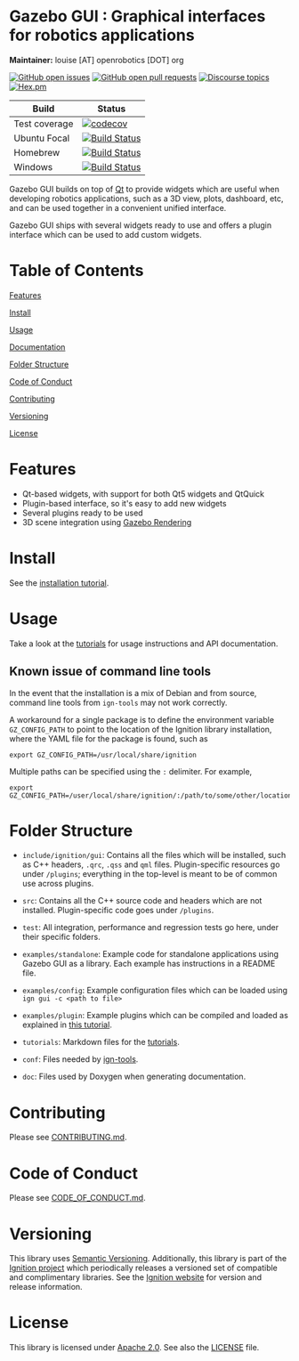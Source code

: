 # Gazebo GUI : Graphical interfaces for robotics applications

**Maintainer:** louise [AT] openrobotics [DOT] org

[![GitHub open issues](https://img.shields.io/github/issues-raw/gazebosim/gz-gui.svg)](https://github.com/gazebosim/gz-gui/issues)
[![GitHub open pull requests](https://img.shields.io/github/issues-pr-raw/gazebosim/gz-gui.svg)](https://github.com/gazebosim/gz-gui/pulls)
[![Discourse topics](https://img.shields.io/discourse/https/community.gazebosim.org/topics.svg)](https://community.gazebosim.org)
[![Hex.pm](https://img.shields.io/hexpm/l/plug.svg)](https://www.apache.org/licenses/LICENSE-2.0)

Build | Status
-- | --
Test coverage | [![codecov](https://codecov.io/gh/gazebosim/gz-gui/branch/main/graph/badge.svg)](https://codecov.io/gh/gazebosim/gz-gui/branch/main)
Ubuntu Focal | [![Build Status](https://build.osrfoundation.org/buildStatus/icon?job=ignition_gui-ci-main-focal-amd64)](https://build.osrfoundation.org/job/ignition_gui-ci-main-focal-amd64)
Homebrew      | [![Build Status](https://build.osrfoundation.org/buildStatus/icon?job=ignition_gui-ci-main-homebrew-amd64)](https://build.osrfoundation.org/job/ignition_gui-ci-main-homebrew-amd64)
Windows       | [![Build Status](https://build.osrfoundation.org/buildStatus/icon?job=ign_gui-ci-win)](https://build.osrfoundation.org/job/ign_gui-ci-win)

Gazebo GUI builds on top of [Qt](https://www.qt.io/) to provide widgets which are
useful when developing robotics applications, such as a 3D view, plots, dashboard, etc,
and can be used together in a convenient unified interface.

Gazebo GUI ships with several widgets ready to use and offers a plugin interface
which can be used to add custom widgets.

# Table of Contents

[Features](#features)

[Install](#install)

[Usage](#usage)

[Documentation](#documentation)

[Folder Structure](#folder-structure)

[Code of Conduct](#code-of-conduct)

[Contributing](#code-of-contributing)

[Versioning](#versioning)

[License](#license)

# Features

* Qt-based widgets, with support for both Qt5 widgets and QtQuick
* Plugin-based interface, so it's easy to add new widgets
* Several plugins ready to be used
* 3D scene integration using [Gazebo Rendering](https://github.com/gazebosim/gz-rendering/)

# Install

See the [installation tutorial](https://ignitionrobotics.org/api/gui/5.0/install.html).

# Usage

Take a look at the
[tutorials](https://ignitionrobotics.org/api/gui/5.0/tutorials.html)
for usage instructions and API documentation.

## Known issue of command line tools

In the event that the installation is a mix of Debian and from source, command
line tools from `ign-tools` may not work correctly.

A workaround for a single package is to define the environment variable
`GZ_CONFIG_PATH` to point to the location of the Ignition library installation,
where the YAML file for the package is found, such as
```
export GZ_CONFIG_PATH=/usr/local/share/ignition
```

Multiple paths can be specified using the `:` delimiter. For example,
```
export GZ_CONFIG_PATH=/user/local/share/ignition/:/path/to/some/other/location
```

# Folder Structure

* `include/ignition/gui`: Contains all the files which will be installed, such as
  C++ headers, `.qrc`, `.qss` and `qml` files. Plugin-specific resources go under
  `/plugins`; everything in the top-level is meant to be of common use across
  plugins.

* `src`: Contains all the C++ source code and headers which are not installed.
  Plugin-specific code goes under `/plugins`.

* `test`: All integration, performance and regression tests go here, under their
  specific folders.

* `examples/standalone`: Example code for standalone applications using Gazebo GUI
  as a library. Each example has instructions in a README file.

* `examples/config`: Example configuration files which can be loaded using
  `ign gui -c <path to file>`

* `examples/plugin`: Example plugins which can be compiled and loaded as explained
  in [this tutorial](https://ignitionrobotics.org/api/gui/5.0/plugins.html).

* `tutorials`: Markdown files for the [tutorials](https://ignitionrobotics.org/api/gui/5.0/tutorials.html).

* `conf`: Files needed by [ign-tools](https://github.com/gazebosim/gz-tools).

* `doc`: Files used by Doxygen when generating documentation.

# Contributing

Please see
[CONTRIBUTING.md](https://ignitionrobotics.org/docs/all/contributing).

# Code of Conduct

Please see
[CODE\_OF\_CONDUCT.md](https://github.com/gazebosim/gz-sim/blob/main/CODE_OF_CONDUCT.md).

# Versioning

This library uses [Semantic Versioning](https://semver.org/). Additionally, this library is part of the [Ignition project](https://ignitionrobotics.org) which periodically releases a versioned set of compatible and complimentary libraries. See the [Ignition website](https://ignitionrobotics.org) for version and release information.

# License

This library is licensed under [Apache 2.0](https://www.apache.org/licenses/LICENSE-2.0). See also the [LICENSE](https://github.com/gazebosim/gz-gui/blob/main/LICENSE) file.
